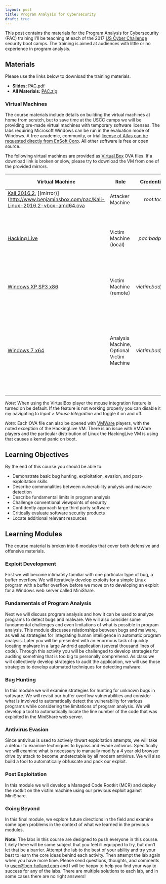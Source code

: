 ```yaml
---
layout: post
title: Program Analysis for Cybersecurity
draft: true
---
```

This post contains the materials for the Program Analysis for Cybersecurity (PAC) training I'll be teaching at each of the 2017 [US Cyber Challenge](https://www.uscyberchallenge.org/cyber-camps/) security boot camps. The  training is aimed at audiences with little or no experience in program analysis.

## Materials
Please use the links below to download the training materials.

- **Slides:** [PAC.pdf](https://github.com/benjholla/PAC/raw/master/slides/PAC.pdf)
- **All Materials:** [PAC.zip](https://github.com/benjholla/PAC/archive/master.zip)

### Virtual Machines
The course materials include details on building the virtual machines at home from scratch, but to save time at the USCC camps we will be providing pre-made virtual machines with temporary software licenses. The labs requiring Microsoft Windows can be run in the evaluation mode of Windows. A free academic, community, or trial [license of Atlas can be requested directly from EnSoft Corp](http://www.ensoftcorp.com/atlas/). All other software is free or open source.

The following virtual machines are provided as [Virtual Box](https://www.virtualbox.org) OVA files. If a download link is broken or slow, please try to download the VM from one of the provided mirrors.

| **Virtual Machine**                                                                                                                                                               | **Role**                                  |  **Credentials** | **VM Modifications**                                                                                                                          | **Additional Resources**                                                                                                                      |
|-----------------------------------------------------------------------------------------------------------------------------------------------------------------------------------|-------------------------------------------|:----------------:|-----------------------------------------------------------------------------------------------------------------------------------------------|-----------------------------------------------------------------------------------------------------------------------------------------------|
| [Kali 2016.2](https://images.offensive-security.com/virtual-images/Kali-Linux-2016.2-vbox-amd64.ova), [(mirror)](http://www.benjaminsbox.com/pac/Kali-Linux-2016.2-vbox-amd64.ova | Attacker Machine                          |    *root:toor*   | None.                                                                                                                                         | [Kali Linux Downloads](https://www.kali.org/downloads/)                                                                                       |
| [Hacking Live](http://www.benjaminsbox.com/pac/HackingLive.ova)                                                                                                                   | Victim Machine (local)                    |   *pac:badpass*  | Updated repository sources, installed hexedit tool, console color preferences, added course materials                                         | [Hacking Live ISO](https://www.nostarch.com/hackingCD.htm), [Hacking Live ISO (mirror)](http://www.benjaminsbox.com/pac/hacking-live-1.0.iso) |
| [Windows XP SP3 x86]()                                                                                                                                                            | Victim Machine (remote)                   | *victim:badpass* | OllyDBG, MiniShare server, Java 8, added course materials                                                                                     | [WinXPSP3 ISO](http://www.benjaminsbox.com/pac/en_windows_xp_professional_with_service_pack_3_x86.iso)                                        |
| [Windows 7 x64]()                                                                                                                                                                 | Analysis Machine, Optional Victim Machine | *victim:badpass* | Installed GNU C++ Compiler, Java 8, Eclipse + Atlas + Android Developer Toolkit, configured registry for remote login, added course materials | [Win7SP1 ISO](http://www.benjaminsbox.com/pac/en_windows_7_professional_with_sp1_x64.iso)                                                     |

*Note:* When using the VirtualBox player the mouse integration feature is turned on be default. If the feature is not working properly you can disable it my navigating to *Input* &gt; *Mouse Integration* and toggle it on and off.

*Note:* Each OVA file can also be opened with [VMWare](https://www.vmware.com) players, with the noted exception of the HackingLive VM. There is an issue with VMWare players and the particular distribution of Linux the HackingLive VM is using that causes a kernel panic on boot. 

## Learning Objectives
By the end of this course you should be able to:

- Demonstrate basic bug hunting, exploitation, evasion, and post-exploitation skills
- Describe commonalities between vulnerability analysis and malware detection
- Describe fundamental limits in program analysis
- Challenge conventional viewpoints of security
- Confidently approach large third party software
- Critically evaluate software security products
- Locate additional relevant resources

## Learning Modules
The course material is broken into 6 modules that cover both defensive and offensive materials.

### Exploit Development
First we will become intimately familiar with one particular type of bug, a buffer overflow. We will iteratively develop exploits for a simple Linux program with a buffer overflow before we move on to developing an exploit for a Windows web server called MiniShare.

### Fundamentals of Program Analysis
Next we will discuss program analysis and how it can be used to analyze programs to detect bugs and malware. We will also consider some fundamental challenges and even limitations of what is possible in program analysis. This module discusses relationships between bugs and malware, as well as strategies for integrating human intelligence in automatic program analysis. Later you will be presented with an enormous task of quickly locating malware in a large Android application (several thousand lines of code). Through this activity you will be challenged to develop strategies for auditing something that is too big to personally comprehend. As class we will collectively develop strategies to audit the application, we will use those strategies to develop automated techniques for detecting malware.

### Bug Hunting
In this module we will examine strategies for hunting for unknown bugs in software. We will revisit our buffer overflow vulnerabilities and consider what is involved to automatically detect the vulnerability for various programs while considering the limitations of program analysis. We will develop a tool to automatically locate the line number of the code that was exploited in the MiniShare web server.

### Antivirus Evasion
Since antivirus is used to actively thwart exploitation attempts, we will take a detour to examine techniques to bypass and evade antivirus. Specifically we will examine what is necessary to manually modify a 4 year old browser drive by attack to become undetectable by all modern antivirus. We will also build a tool to automatically obfuscate and pack our exploit.

### Post Exploitation
In this module we will develop a Managed Code Rootkit (MCR) and deploy the rootkit on the victim machine using our previous exploit against MiniShare. 

### Going Beyond
In this final module, we explore future directions in the field and examine some open problems in the context of what we learned in the previous modules.

**Note:** The labs in this course are designed to push everyone in this course. Likely there will be some subject that you feel ill equipped to try, but don’t let that be a barrier. Attempt the lab to the best of your ability and try your best to learn the core ideas behind each activity. Then attempt the lab again when you have more time. Please send questions, thoughts, and comments to [uscc@ben-holland.com](uscc@ben-holland.com) and I will be happy to help you find your way to success for any of the labs. There are multiple solutions to each lab, and in some cases there are no right answers!
